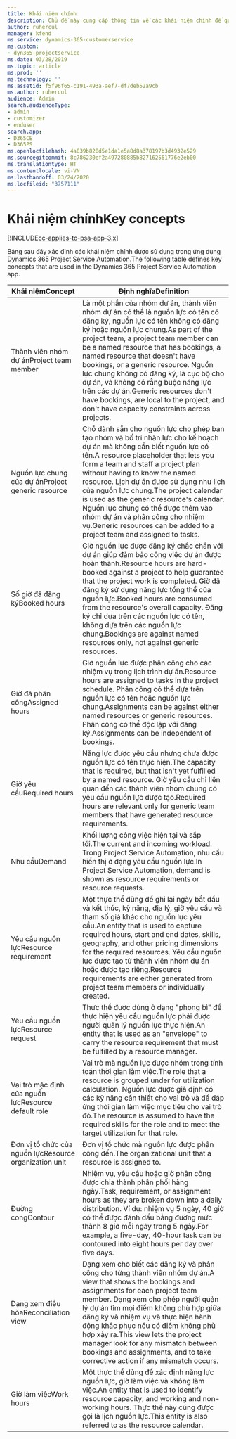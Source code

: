 ```yaml
---
title: Khái niệm chính
description: Chủ đề này cung cấp thông tin về các khái niệm chính để quản lý nguồn lực trong Project Service Automation.
author: ruhercul
manager: kfend
ms.service: dynamics-365-customerservice
ms.custom:
- dyn365-projectservice
ms.date: 03/28/2019
ms.topic: article
ms.prod: ''
ms.technology: ''
ms.assetid: f5f96f65-c191-493a-aef7-df7deb52a9cb
ms.author: ruhercul
audience: Admin
search.audienceType:
- admin
- customizer
- enduser
search.app:
- D365CE
- D365PS
ms.openlocfilehash: 4a839b828d5e1da1e5a8d8a378197b3d4932e529
ms.sourcegitcommit: 8c786230ef2a497280885b827162561776e2eb00
ms.translationtype: HT
ms.contentlocale: vi-VN
ms.lasthandoff: 03/24/2020
ms.locfileid: "3757111"
---
```

# <a name="key-concepts"></a><span data-ttu-id="f0720-103">Khái niệm chính</span><span class="sxs-lookup"><span data-stu-id="f0720-103">Key concepts</span></span>

[!INCLUDE[cc-applies-to-psa-app-3.x](../includes/cc-applies-to-psa-app-3x.md)]

<span data-ttu-id="f0720-104">Bảng sau đây xác định các khái niệm chính được sử dụng trong ứng dụng Dynamics 365 Project Service Automation.</span><span class="sxs-lookup"><span data-stu-id="f0720-104">The following table defines key concepts that are used in the Dynamics 365 Project Service Automation app.</span></span>

| <span data-ttu-id="f0720-105">Khái niệm</span><span class="sxs-lookup"><span data-stu-id="f0720-105">Concept</span></span>                    | <span data-ttu-id="f0720-106">Định nghĩa</span><span class="sxs-lookup"><span data-stu-id="f0720-106">Definition</span></span> |
|----------------------------|------------|
| <span data-ttu-id="f0720-107">Thành viên nhóm dự án</span><span class="sxs-lookup"><span data-stu-id="f0720-107">Project team member</span></span>        | <span data-ttu-id="f0720-108">Là một phần của nhóm dự án, thành viên nhóm dự án có thể là nguồn lực có tên có đăng ký, nguồn lực có tên không có đăng ký hoặc nguồn lực chung.</span><span class="sxs-lookup"><span data-stu-id="f0720-108">As part of the project team, a project team member can be a named resource that has bookings, a named resource that doesn't have bookings, or a generic resource.</span></span> <span data-ttu-id="f0720-109">Nguồn lực chung không có đăng ký, là cục bộ cho dự án, và không có rằng buộc năng lực trên các dự án.</span><span class="sxs-lookup"><span data-stu-id="f0720-109">Generic resources don't have bookings, are local to the project, and don't have capacity constraints across projects.</span></span> |
| <span data-ttu-id="f0720-110">Nguồn lực chung của dự án</span><span class="sxs-lookup"><span data-stu-id="f0720-110">Project generic resource</span></span>   | <span data-ttu-id="f0720-111">Chỗ dành sẵn cho nguồn lực cho phép bạn tạo nhóm và bố trí nhân lực cho kế hoạch dự án mà không cần biết nguồn lực có tên.</span><span class="sxs-lookup"><span data-stu-id="f0720-111">A resource placeholder that lets you form a team and staff a project plan without having to know the named resource.</span></span> <span data-ttu-id="f0720-112">Lịch dự án được sử dụng như lịch của nguồn lực chung.</span><span class="sxs-lookup"><span data-stu-id="f0720-112">The project calendar is used as the generic resource's calendar.</span></span> <span data-ttu-id="f0720-113">Nguồn lực chung có thể được thêm vào nhóm dự án và phân công cho nhiệm vụ.</span><span class="sxs-lookup"><span data-stu-id="f0720-113">Generic resources can be added to a project team and assigned to tasks.</span></span> |
| <span data-ttu-id="f0720-114">Số giờ đã đăng ký</span><span class="sxs-lookup"><span data-stu-id="f0720-114">Booked hours</span></span>               | <span data-ttu-id="f0720-115">Giờ nguồn lực được đăng ký chắc chắn với dự án giúp đảm bảo công việc dự án được hoàn thành.</span><span class="sxs-lookup"><span data-stu-id="f0720-115">Resource hours are hard-booked against a project to help guarantee that the project work is completed.</span></span> <span data-ttu-id="f0720-116">Giờ đã đăng ký sử dụng năng lực tổng thể của nguồn lực.</span><span class="sxs-lookup"><span data-stu-id="f0720-116">Booked hours are consumed from the resource's overall capacity.</span></span> <span data-ttu-id="f0720-117">Đăng ký chỉ dựa trên các nguồn lực có tên, không dựa trên các nguồn lực chung.</span><span class="sxs-lookup"><span data-stu-id="f0720-117">Bookings are against named resources only, not against generic resources.</span></span> |
| <span data-ttu-id="f0720-118">Giờ đã phân công</span><span class="sxs-lookup"><span data-stu-id="f0720-118">Assigned hours</span></span>             | <span data-ttu-id="f0720-119">Giờ nguồn lực được phân công cho các nhiệm vụ trong lịch trình dự án.</span><span class="sxs-lookup"><span data-stu-id="f0720-119">Resource hours are assigned to tasks in the project schedule.</span></span> <span data-ttu-id="f0720-120">Phân công có thể dựa trên nguồn lực có tên hoặc nguồn lực chung.</span><span class="sxs-lookup"><span data-stu-id="f0720-120">Assignments can be against either named resources or generic resources.</span></span> <span data-ttu-id="f0720-121">Phân công có thể độc lập với đăng ký.</span><span class="sxs-lookup"><span data-stu-id="f0720-121">Assignments can be independent of bookings.</span></span> |
| <span data-ttu-id="f0720-122">Giờ yêu cầu</span><span class="sxs-lookup"><span data-stu-id="f0720-122">Required hours</span></span>             | <span data-ttu-id="f0720-123">Năng lực được yêu cầu nhưng chưa được nguồn lực có tên thực hiện.</span><span class="sxs-lookup"><span data-stu-id="f0720-123">The capacity that is required, but that isn't yet fulfilled by a named resource.</span></span> <span data-ttu-id="f0720-124">Giờ yêu cầu chỉ liên quan đến các thành viên nhóm chung có yêu cầu nguồn lực được tạo.</span><span class="sxs-lookup"><span data-stu-id="f0720-124">Required hours are relevant only for generic team members that have generated resource requirements.</span></span> |
| <span data-ttu-id="f0720-125">Nhu cầu</span><span class="sxs-lookup"><span data-stu-id="f0720-125">Demand</span></span>                     | <span data-ttu-id="f0720-126">Khối lượng công việc hiện tại và sắp tới.</span><span class="sxs-lookup"><span data-stu-id="f0720-126">The current and incoming workload.</span></span> <span data-ttu-id="f0720-127">Trong Project Service Automation, nhu cầu hiển thị ở dạng yêu cầu nguồn lực.</span><span class="sxs-lookup"><span data-stu-id="f0720-127">In Project Service Automation, demand is shown as resource requirements or resource requests.</span></span> |
| <span data-ttu-id="f0720-128">Yêu cầu nguồn lực</span><span class="sxs-lookup"><span data-stu-id="f0720-128">Resource requirement</span></span>       | <span data-ttu-id="f0720-129">Một thực thể dùng để ghi lại ngày bắt đầu và kết thúc, kỹ năng, địa lý, giờ yêu cầu và tham số giá khác cho nguồn lực yêu cầu.</span><span class="sxs-lookup"><span data-stu-id="f0720-129">An entity that is used to capture required hours, start and end dates, skills, geography, and other pricing dimensions for the required resources.</span></span> <span data-ttu-id="f0720-130">Yêu cầu nguồn lực được tạo từ thành viên nhóm dự án hoặc được tạo riêng.</span><span class="sxs-lookup"><span data-stu-id="f0720-130">Resource requirements are either generated from project team members or individually created.</span></span> |
| <span data-ttu-id="f0720-131">Yêu cầu nguồn lực</span><span class="sxs-lookup"><span data-stu-id="f0720-131">Resource request</span></span>           | <span data-ttu-id="f0720-132">Thực thể được dùng ở dạng "phong bì" để thực hiện yêu cầu nguồn lực phải được người quản lý nguồn lực thực hiện.</span><span class="sxs-lookup"><span data-stu-id="f0720-132">An entity that is used as an "envelope" to carry the resource requirement that must be fulfilled by a resource manager.</span></span> |
| <span data-ttu-id="f0720-133">Vai trò mặc định của nguồn lực</span><span class="sxs-lookup"><span data-stu-id="f0720-133">Resource default role</span></span>      | <span data-ttu-id="f0720-134">Vai trò mà nguồn lực được nhóm trong tính toán thời gian làm việc.</span><span class="sxs-lookup"><span data-stu-id="f0720-134">The role that a resource is grouped under for utilization calculation.</span></span> <span data-ttu-id="f0720-135">Nguồn lực được giả định có các kỹ năng cần thiết cho vai trò và để đáp ứng thời gian làm việc mục tiêu cho vai trò đó.</span><span class="sxs-lookup"><span data-stu-id="f0720-135">The resource is assumed to have the required skills for the role and to meet the target utilization for that role.</span></span> |
| <span data-ttu-id="f0720-136">Đơn vị tổ chức của nguồn lực</span><span class="sxs-lookup"><span data-stu-id="f0720-136">Resource organization unit</span></span> | <span data-ttu-id="f0720-137">Đơn vị tổ chức mà nguồn lực được phân công đến.</span><span class="sxs-lookup"><span data-stu-id="f0720-137">The organizational unit that a resource is assigned to.</span></span> |
| <span data-ttu-id="f0720-138">Đường cong</span><span class="sxs-lookup"><span data-stu-id="f0720-138">Contour</span></span>                    | <span data-ttu-id="f0720-139">Nhiệm vụ, yêu cầu hoặc giờ phân công được chia thành phân phối hàng ngày.</span><span class="sxs-lookup"><span data-stu-id="f0720-139">Task, requirement, or assignment hours as they are broken down into a daily distribution.</span></span> <span data-ttu-id="f0720-140">Ví dụ: nhiệm vụ 5 ngày, 40 giờ có thể được đánh dấu bằng đường mức thành 8 giờ mỗi ngày trong 5 ngày.</span><span class="sxs-lookup"><span data-stu-id="f0720-140">For example, a five-day, 40-hour task can be contoured into eight hours per day over five days.</span></span> |
| <span data-ttu-id="f0720-141">Dạng xem điều hòa</span><span class="sxs-lookup"><span data-stu-id="f0720-141">Reconciliation view</span></span>        | <span data-ttu-id="f0720-142">Dạng xem cho biết các đăng ký và phân công cho từng thành viên nhóm dự án.</span><span class="sxs-lookup"><span data-stu-id="f0720-142">A view that shows the bookings and assignments for each project team member.</span></span> <span data-ttu-id="f0720-143">Dạng xem cho phép người quản lý dự án tìm mọi điểm không phù hợp giữa đăng ký và nhiệm vụ và thực hiện hành động khắc phục nếu có điểm không phù hợp xảy ra.</span><span class="sxs-lookup"><span data-stu-id="f0720-143">This view lets the project manager look for any mismatch between bookings and assignments, and to take corrective action if any mismatch occurs.</span></span> |
| <span data-ttu-id="f0720-144">Giờ làm việc</span><span class="sxs-lookup"><span data-stu-id="f0720-144">Work hours</span></span>                 | <span data-ttu-id="f0720-145">Một thực thể dùng để xác định năng lực nguồn lực, giờ làm việc và không làm việc.</span><span class="sxs-lookup"><span data-stu-id="f0720-145">An entity that is used to identify resource capacity, and working and non-working hours.</span></span> <span data-ttu-id="f0720-146">Thực thể này cũng được gọi là lịch nguồn lực.</span><span class="sxs-lookup"><span data-stu-id="f0720-146">This entity is also referred to as the resource calendar.</span></span> |
